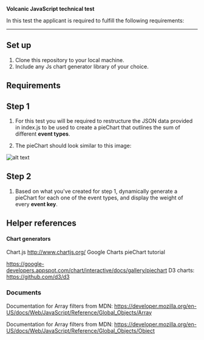**Volcanic JavaScript technical test**

In this test the applicant is required to fulfill the following requirements:

---

## Set up

1. Clone this repository to your local machine.
2. Include any Js chart generator library of your choice.

## Requirements

## Step 1

1. For this test you will be required to restructure the JSON data provided in index.js to be used to create a pieChart that outlines the sum of different **event types**.

2. The pieChart should look similar to this image:

![alt text](https://plot.ly/~PythonPlotBot/2095.png "PieChart image")

## Step 2

1. Based on what you've created for step 1, dynamically generate a pieChart for each one of the event types, and display the weight of every **event key**.

## Helper references

#### Chart generators

Chart.js
http://www.chartjs.org/
Google Charts pieChart tutorial

https://google-developers.appspot.com/chart/interactive/docs/gallery/piechart
D3 charts:
https://github.com/d3/d3

### Documents

Documentation for Array filters from MDN:
https://developer.mozilla.org/en-US/docs/Web/JavaScript/Reference/Global_Objects/Array

Documentation for Array filters from MDN:
https://developer.mozilla.org/en-US/docs/Web/JavaScript/Reference/Global_Objects/Object
